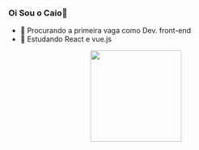 ### Oi Sou o Caio👋

- 🔭 Procurando a primeira vaga como Dev. front-end 
- 🌱 Estudando React e vue.js

<div align="center">
  <a href="https://github.com/CaioMathe">
  <img height="180em" src="https://github-readme-stats.vercel.app/api/top-langs/?username=CaioMathe&layout=compact&langs_count=7&theme=dark"/>
</div>
